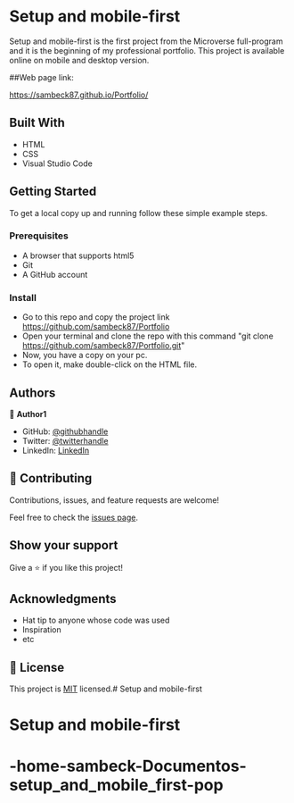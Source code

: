 # Setup and mobile-first

Setup and mobile-first is the first project from the Microverse full-program and it is the beginning of my professional portfolio. This project is available online on mobile and desktop version.

##Web page link:

https://sambeck87.github.io/Portfolio/

## Built With

- HTML
- CSS
- Visual Studio Code


## Getting Started

To get a local copy up and running follow these simple example steps.

### Prerequisites
- A browser that supports html5
- Git 
- A GitHub account

### Install
- Go to this repo and copy the project link
        https://github.com/sambeck87/Portfolio
- Open your terminal and clone the repo with this command "git clone https://github.com/sambeck87/Portfolio.git"
- Now, you have a copy on your pc. 
- To open it, make double-click on the HTML file.


## Authors

👤 **Author1**

- GitHub: [@githubhandle](https://github.com/sambeck87)
- Twitter: [@twitterhandle](https://twitter.com/sambeck4488)
- LinkedIn: [LinkedIn](https://www.linkedin.com/in/sandro-israel-hern%C3%A1ndez-zamora-899386a4/)

## 🤝 Contributing

Contributions, issues, and feature requests are welcome!

Feel free to check the [issues page](../../issues/).

## Show your support

Give a ⭐️ if you like this project!

## Acknowledgments

- Hat tip to anyone whose code was used
- Inspiration
- etc

## 📝 License

This project is [MIT](./LICENSE) licensed.# Setup and mobile-first
# Setup and mobile-first
# -home-sambeck-Documentos-setup_and_mobile_first-pop
